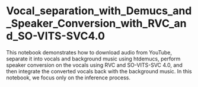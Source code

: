 # Vocal_separation_with_Demucs_and_Speaker_Conversion_with_RVC_and_SO-VITS-SVC4.0

This notebook demonstrates how to download audio from YouTube, separate it into vocals and background music using htdemucs, perform speaker conversion on the vocals using RVC and SO-VITS-SVC 4.0, and then integrate the converted vocals back with the background music. In this notebook, we focus only on the inference process.
